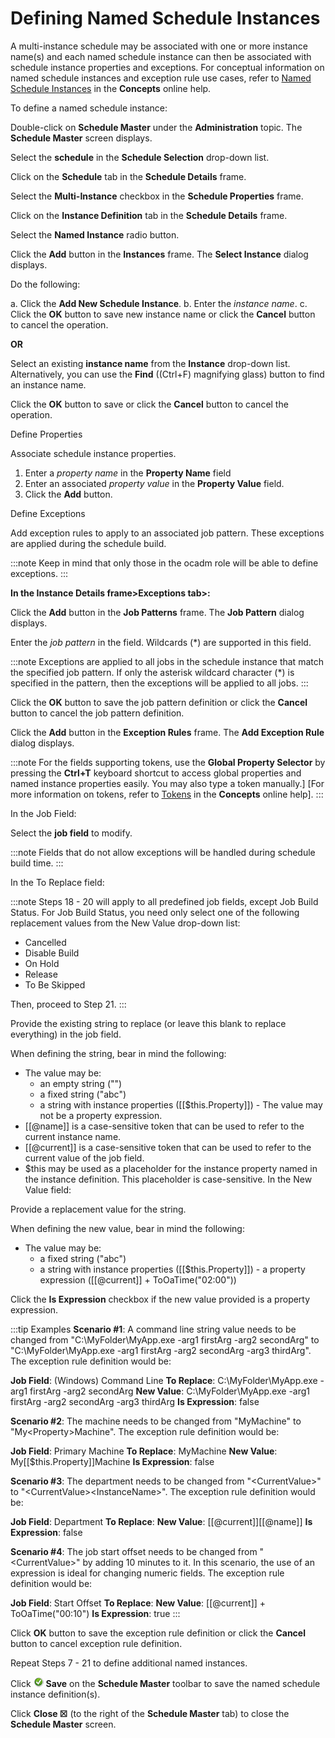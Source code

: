 # Defining Named Schedule Instances

A multi-instance schedule may be associated with one or more instance
name(s) and each named schedule instance can then be associated with
schedule instance properties and exceptions. For conceptual information
on named schedule instances and exception rule use cases, refer to
[Named Schedule Instances](../../../automation-concepts/named-schedule-instances.md)
 in the **Concepts** online help.

To define a named schedule instance:

Double-click on **Schedule Master** under the **Administration** topic.
The **Schedule Master** screen displays.

Select the **schedule** in the **Schedule Selection** drop-down list.

Click on the **Schedule** tab in the **Schedule Details** frame.

Select the **Multi-Instance** checkbox in the **Schedule Properties**
frame.

Click on the **Instance Definition** tab in the **Schedule Details**
frame.

Select the **Named Instance** radio button.

Click the **Add** button in the **Instances** frame. The **Select
Instance** dialog displays.

Do the following:

a.  Click the **Add New Schedule Instance**.
b.  Enter the *instance name*.
c.  Click the **OK** button to save new instance name or click the
    **Cancel** button to cancel the operation.

**OR**

Select an existing **instance name** from the **Instance** drop-down
list. Alternatively, you can use the **Find** ((Ctrl+F) magnifying
glass) button to find an instance name.

Click the **OK** button to save or click the **Cancel** button to cancel
the operation.

Define Properties

Associate schedule instance properties.

1. Enter a *property name* in the **Property Name** field
2. Enter an associated *property value* in the **Property Value**
    field.
3. Click the **Add** button.

Define Exceptions

Add exception rules to apply to an associated job pattern. These
exceptions are applied during the schedule build.

:::note
Keep in mind that only those in the ocadm role will be able to define exceptions.
:::

**In the Instance Details frame\>Exceptions tab\>:**

Click the **Add** button in the **Job Patterns** frame. The **Job
Pattern** dialog displays.

Enter the *job pattern* in the field. Wildcards (\*) are supported in
this field.

:::note
Exceptions are applied to all jobs in the schedule instance that match the specified job pattern. If only the asterisk wildcard character (\*) is specified in the pattern, then the exceptions will be applied to all jobs.
:::

Click the **OK** button to save the job pattern definition or click the
**Cancel** button to cancel the job pattern definition.

Click the **Add** button in the **Exception Rules** frame. The **Add
Exception Rule** dialog displays.

:::note
For the fields supporting tokens, use the **Global Property Selector** by pressing the **Ctrl+T** keyboard shortcut to access global properties and named instance properties easily. You may also type a token manually.] [For more information on tokens, refer to [Tokens](../../../objects/using-properties.md#tokens) in the **Concepts** online help].
:::

In the Job Field:

Select the **job field** to modify.

:::note
Fields that do not allow exceptions will be handled during schedule build time.
:::

In the To Replace field:

:::note
Steps 18 - 20 will apply to all predefined job fields, except Job Build Status. For Job Build Status, you need only select one of the following replacement values from the New Value drop-down list:

- Cancelled
- Disable Build
- On Hold
- Release
- To Be Skipped

Then, proceed to Step 21.
:::

Provide the existing string to replace (or leave this blank to replace
everything) in the job field.

When defining the string, bear in mind the following:

- The value may be:
  - an empty string ("")
  - a fixed string ("abc")
  - a string with instance properties (\[\[$this.Property\]\]) -   The value may not be a property expression.
- \[\[\@name\]\] is a case-sensitive token that can be used to     refer to the current instance name.
- \[\[\@current\]\] is a case-sensitive token that can be used     to refer to the current value of the job field.
- $this may be used as a placeholder for the instance property named
    in the instance definition. This placeholder is
    case-sensitive.
In the New Value field:

Provide a replacement value for the string.

When defining the new value, bear in mind the following:

- The value may be:
  - a fixed string ("abc")
  - a string with instance properties (\[\[$this.Property\]\])     -   a property expression (\[\[\@current\]\] + ToOaTime("02:00"))

Click the **Is Expression** checkbox if the new value provided is a
property expression.

:::tip Examples
**Scenario #1**: A command line string value needs to be changed from "C:\MyFolder\MyApp.exe -arg1 firstArg -arg2 secondArg" to "C:\MyFolder\MyApp.exe -arg1 firstArg -arg2 secondArg -arg3 thirdArg". The exception rule definition would be:

**Job Field**: (Windows) Command Line
**To Replace**: C:\MyFolder\MyApp.exe -arg1 firstArg -arg2 secondArg
**New Value**: C:\MyFolder\MyApp.exe -arg1 firstArg -arg2 secondArg -arg3 thirdArg
**Is Expression**: false

**Scenario #2**: The machine needs to be changed from "MyMachine" to "My<Property\>Machine". The exception rule definition would be:

**Job Field**: Primary Machine
**To Replace**: MyMachine
**New Value**: My[[$this.Property]]Machine
**Is Expression**: false

**Scenario #3**: The department needs to be changed from "<CurrentValue\>" to "<CurrentValue\><InstanceName\>". The exception rule definition would be:

**Job Field**: Department
**To Replace**:
**New Value**: [[@current]][[@name]]
**Is Expression**: false

**Scenario #4**: The job start offset needs to be changed from "<CurrentValue\>" by adding 10 minutes to it. In this scenario, the use of an expression is ideal for changing numeric fields. The exception rule definition would be:

**Job Field**: Start Offset
**To Replace**:
**New Value**: [[@current]] + ToOaTime("00:10")
**Is Expression**: true
:::

Click **OK** button to save the exception rule definition or click the
**Cancel** button to cancel exception rule definition.

Repeat Steps 7 - 21 to define additional named instances.

Click ![Green circle with white checkmark inside](../../../Resources/Images/EM/EMsave.png "Save icon") **Save** on
the **Schedule Master** toolbar to save the named schedule instance
definition(s).

Click **Close ☒** (to the right of the **Schedule Master** tab) to close
the **Schedule Master** screen.
